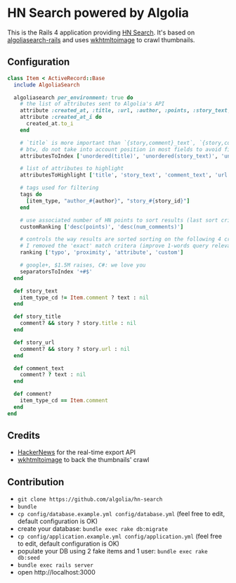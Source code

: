 HN Search powered by Algolia
==================

This is the Rails 4 application providing [HN Search](http://hn.algolia.com). It's based on [algoliasearch-rails](https://github.com/algolia/algoliasearch-rails) and uses [wkhtmltoimage](https://code.google.com/p/wkhtmltopdf/) to crawl thumbnails.

Configuration
--------------

```ruby
class Item < ActiveRecord::Base
  include AlgoliaSearch

  algoliasearch per_environment: true do
    # the list of attributes sent to Algolia's API
    attribute :created_at, :title, :url, :author, :points, :story_text, :comment_text, :author, :num_comments, :story_id, :story_title, :
    attribute :created_at_i do
      created_at.to_i
    end

    # `title` is more important than `{story,comment}_text`, `{story,comment}_text` more than `url`, `url` more than `author`
    # btw, do not take into account position in most fields to avoid first word match boost
    attributesToIndex ['unordered(title)', 'unordered(story_text)', 'unordered(comment_text)', 'unordered(url)', 'author', 'created_at_i']

    # list of attributes to highlight
    attributesToHighlight ['title', 'story_text', 'comment_text', 'url', 'story_url', 'author', 'story_title']

    # tags used for filtering
    tags do
      [item_type, "author_#{author}", "story_#{story_id}"]
    end

    # use associated number of HN points to sort results (last sort criteria)
    customRanking ['desc(points)', 'desc(num_comments)']

    # controls the way results are sorted sorting on the following 4 criteria (one after another)
    # I removed the 'exact' match critera (improve 1-words query relevance, doesn't fit HNSearch needs)
    ranking ['typo', 'proximity', 'attribute', 'custom']

    # google+, $1.5M raises, C#: we love you
    separatorsToIndex '+#$'
  end

  def story_text
    item_type_cd != Item.comment ? text : nil
  end

  def story_title
    comment? && story ? story.title : nil
  end

  def story_url
    comment? && story ? story.url : nil
  end

  def comment_text
    comment? ? text : nil
  end

  def comment?
    item_type_cd == Item.comment
  end
end
```

Credits
--------
    
* [HackerNews](https://news.ycombinator.com) for the real-time export API
* [wkhtmltoimage](https://code.google.com/p/wkhtmltopdf/) to back the thumbnails' crawl

Contribution
-------------

 * ```git clone https://github.com/algolia/hn-search```
 * `bundle`
 * `cp config/database.example.yml config/database.yml` (feel free to edit, default configuration is OK)
 * create your database: `bundle exec rake db:migrate`
 * `cp config/application.example.yml config/application.yml` (feel free to edit, default configuration is OK)
 * populate your DB using 2 fake items and 1 user: `bundle exec rake db:seed`
 * `bundle exec rails server`
 * open http://localhost:3000
